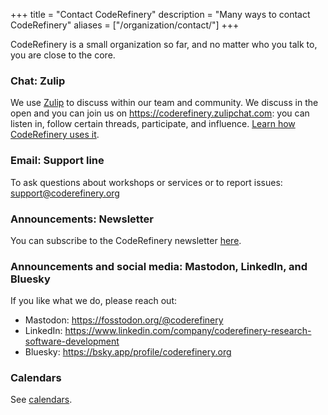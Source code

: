 +++
title = "Contact CodeRefinery"
description = "Many ways to contact CodeRefinery"
aliases = ["/organization/contact/"]
+++

CodeRefinery is a small organization so far, and no matter who you
talk to, you are close to the core.

### Chat: Zulip

We use [Zulip](https://zulipchat.com) to discuss within our team and community.
We discuss in the open and you can join us on
<https://coderefinery.zulipchat.com>: you can listen in, follow
certain threads, participate, and influence. [Learn how CodeRefinery
uses it](https://coderefinery.github.io/manuals/chat/).


### Email: Support line

To ask questions about workshops or services or to report issues:
[support@coderefinery.org](mailto:support@coderefinery.org)


### Announcements: Newsletter

You can subscribe to the CodeRefinery newsletter
[here](@/about/newsletter.md).


### Announcements and social media: Mastodon, LinkedIn, and Bluesky

If you like what we do, please reach out:
- Mastodon: <https://fosstodon.org/@coderefinery>
- LinkedIn: <https://www.linkedin.com/company/coderefinery-research-software-development>
- Bluesky: <https://bsky.app/profile/coderefinery.org>


### Calendars

See [calendars](@/calendars.md).
